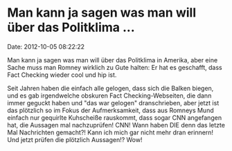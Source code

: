 Man kann ja sagen was man will über das Politklima \...
=======================================================

Date: 2012-10-05 08:22:22

Man kann ja sagen was man will über das Politklima in Amerika, aber eine
Sache muss man Romney wirklich zu Gute halten: Er hat es geschafft, dass
Fact Checking wieder cool und hip ist.

Seit Jahren haben die einfach alle gelogen, dass sich die Balken biegen,
und es gab irgendwelche obskuren Fact Checking-Webseiten, die dann immer
geguckt haben und \"das war gelogen\" dranschrieben, aber jetzt ist das
plötzlich so im Fokus der Aufmerksamkeit, dass aus Romneys Mund einfach
nur gequirlte Kuhscheiße rauskommt, dass sogar CNN angefangen hat, die
Aussagen mal nachzuprüfen! CNN! Wann haben DIE denn das letzte Mal
Nachrichten gemacht?! Kann ich mich gar nicht mehr dran erinnern! Und
jetzt prüfen die plötzlich Aussagen!? Wow!
